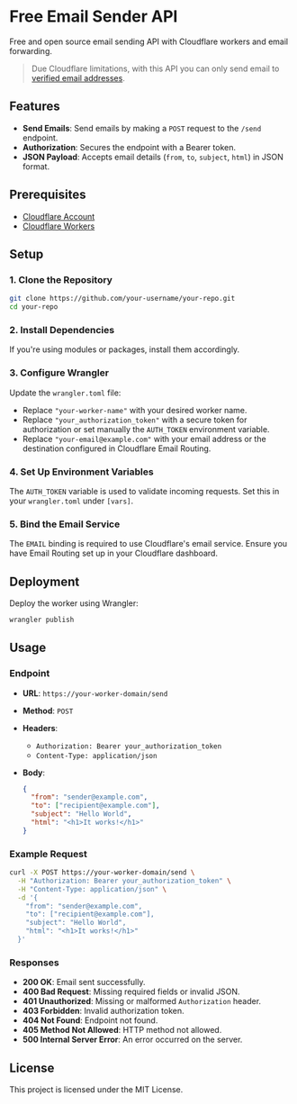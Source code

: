 # Free Email Sender API

Free and open source email sending API with Cloudflare workers and email forwarding.

> Due Cloudflare limitations, with this API you can only send email to [verified email addresses](https://developers.cloudflare.com/email-routing/setup/email-routing-addresses/#destination-addresses).

## Features

- **Send Emails**: Send emails by making a `POST` request to the `/send` endpoint.
- **Authorization**: Secures the endpoint with a Bearer token.
- **JSON Payload**: Accepts email details (`from`, `to`, `subject`, `html`) in JSON format.

## Prerequisites

- [Cloudflare Account](https://dash.cloudflare.com/sign-up)
- [Cloudflare Workers](https://workers.cloudflare.com/)

## Setup

### 1. Clone the Repository

```bash
git clone https://github.com/your-username/your-repo.git
cd your-repo
```

### 2. Install Dependencies

If you're using modules or packages, install them accordingly.

### 3. Configure Wrangler

Update the `wrangler.toml` file:

- Replace `"your-worker-name"` with your desired worker name.
- Replace `"your_authorization_token"` with a secure token for authorization or set manually the `AUTH_TOKEN` environment variable.
- Replace `"your-email@example.com"` with your email address or the destination configured in Cloudflare Email Routing.

### 4. Set Up Environment Variables

The `AUTH_TOKEN` variable is used to validate incoming requests. Set this in your `wrangler.toml` under `[vars]`.

### 5. Bind the Email Service

The `EMAIL` binding is required to use Cloudflare's email service. Ensure you have Email Routing set up in your Cloudflare dashboard.

## Deployment

Deploy the worker using Wrangler:

```bash
wrangler publish
```

## Usage

### Endpoint

- **URL**: `https://your-worker-domain/send`
- **Method**: `POST`
- **Headers**:
  - `Authorization: Bearer your_authorization_token`
  - `Content-Type: application/json`
- **Body**:

  ```json
  {
    "from": "sender@example.com",
    "to": ["recipient@example.com"],
    "subject": "Hello World",
    "html": "<h1>It works!</h1>"
  }
  ```

### Example Request

```bash
curl -X POST https://your-worker-domain/send \
  -H "Authorization: Bearer your_authorization_token" \
  -H "Content-Type: application/json" \
  -d '{
    "from": "sender@example.com",
    "to": ["recipient@example.com"],
    "subject": "Hello World",
    "html": "<h1>It works!</h1>"
  }'
```

### Responses

- **200 OK**: Email sent successfully.
- **400 Bad Request**: Missing required fields or invalid JSON.
- **401 Unauthorized**: Missing or malformed `Authorization` header.
- **403 Forbidden**: Invalid authorization token.
- **404 Not Found**: Endpoint not found.
- **405 Method Not Allowed**: HTTP method not allowed.
- **500 Internal Server Error**: An error occurred on the server.

## License

This project is licensed under the MIT License.
